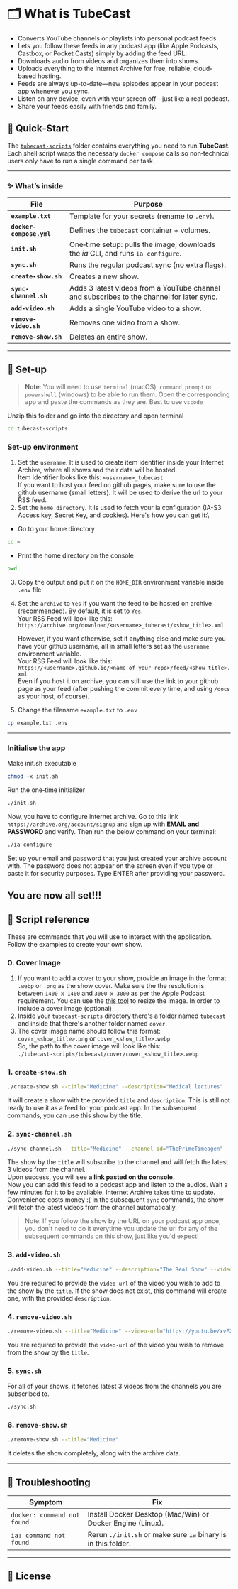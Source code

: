 # 🗂️ What is TubeCast
- Converts YouTube channels or playlists into personal podcast feeds.
- Lets you follow these feeds in any podcast app (like Apple Podcasts, Castbox, or Pocket Casts) simply by adding the feed URL.
- Downloads audio from videos and organizes them into shows.
- Uploads everything to the Internet Archive for free, reliable, cloud-based hosting.
- Feeds are always up-to-date—new episodes appear in your podcast app whenever you sync.
- Listen on any device, even with your screen off—just like a real podcast.
- Share your feeds easily with friends and family.

## 📡 Quick‑Start

The [`tubecast-scripts`](https://drive.google.com/file/d/1F4GIz4UH31PBbM1Uf6F-1snnMB-k3HPj/view?usp=sharing) folder contains everything you need to run **TubeCast**. Each shell script wraps the necessary `docker compose` calls so non‑technical users only have to run a single command per task.

---

### ✨ What’s inside

| File                     | Purpose                                                                                    |
| ------------------------ | -------------------------------------------------------------------------------------------|
| **`example.txt`**       | Template for your secrets (rename to `.env`).                                              |
| **`docker-compose.yml`** | Defines the `tubecast` container + volumes.                                                |
| **`init.sh`**            | One‑time setup: pulls the image, downloads the *ia* CLI, and runs `ia configure`.          |
| **`sync.sh`**            | Runs the regular podcast sync (no extra flags).                                            |
| **`create-show.sh`**     | Creates a new show.                                                                        |
| **`sync-channel.sh`**    | Adds 3 latest videos from a YouTube channel and subscribes to the channel for later sync.  |
| **`add-video.sh`**       | Adds a single YouTube video to a show.                                                     |
| **`remove-video.sh`**    | Removes one video from a show.                                                             |
| **`remove-show.sh`**     | Deletes an entire show.                                                                    |

---

## 🚀 Set-up

> **Note**: You will need to use `terminal` (macOS), `command prompt` or `powershell` (windows) to be able to run them. Open the corresponding app and paste the commands as they are. Best to use `vscode`

Unzip this folder and go into the directory and open terminal
```bash
cd tubecast-scripts
```
### Set-up environment

1. Set the `username`. It is used to create item identifier inside your Internet Archive, where all shows and their data will be hosted.\
Item identifier looks like this: `<username>_tubecast`\
If you want to host your feed on github pages, make sure to use the github username (small letters). It will be used to derive the url to your RSS feed.
2. Set the `home directory`. It is used to fetch your ia configuration (IA-S3 Access key, Secret Key, and cookies). Here's how you can get it:\
- Go to your home directory
```bash
cd ~
```
- Print the home directory on the console
```bash
pwd
```
3. Copy the output and put it on the `HOME_DIR` environment variable inside `.env` file
4. Set the `archive` to `Yes` if you want the feed to be hosted on archive (recommended). By default, it is set to `Yes`.\
Your RSS Feed will look like this: `https://archive.org/download/<username>_tubecast/<show_title>.xml`

    However, if you want otherwise, set it anything else and make sure you have your github username, all in small letters set as the `username` environment variable.\
    Your RSS Feed will look like this: `https://<username>.github.io/<name_of_your_repo>/feed/<show_title>.xml`\
    Even if you host it on archive, you can still use the link to your github page as your feed (after pushing the commit every time, and using `/docs` as your host, of course).

5. Change the filename `example.txt` to `.env`
```bash
cp example.txt .env
```
---

### Initialise the app
Make init.sh executable
```bash
chmod +x init.sh
```
Run the one‑time initializer
```bash
./init.sh
```
Now, you have to configure internet archive. Go to this link `https://archive.org/account/signup` and sign up with **EMAIL and PASSWORD** and verify. Then run the below command on your terminal:
```bash
./ia configure
```
Set up your email and password that you just created your archive account with. The password does not appear on the screen even if you type or paste it for security purposes. Type ENTER after providing your password.

You are now all set!!!
---

## 📜 Script reference

These are commands that you will use to interact with the application. Follow the examples to create your own show.

### 0. Cover Image
1. If you want to add a cover to your show, provide an image in the format `.webp` or `.png` as the show cover. Make sure the the resolution is between `1400 x 1400` and `3000 x 3000` as per the Apple Podcast requirement. You can use the [this tool](https://www.resizepixel.com/) to resize the image.
In order to include a cover image (optional)
2. Inside your `tubecast-scripts` directory there's a folder named `tubecast` and inside that there's another folder named `cover`.
3. The cover image name should follow this format: `cover_<show_title>.png` or `cover_<show_title>.webp`\
So, the path to the cover image will look like this:\
`./tubecast-scripts/tubecast/cover/cover_<show_title>.webp`

### 1. `create-show.sh`

```bash
./create-show.sh --title="Medicine" --description="Medical lectures"
```
It will create a show with the provided `title` and `description`. This is still not ready to use it as a feed for your podcast app. In the subsequent commands, you can use this show by the title.

### 2. `sync-channel.sh`

```bash
./sync-channel.sh --title="Medicine" --channel-id="ThePrimeTimeagen"
```
The show by the `title` will subscribe to the channel and will fetch the latest 3 videos from the channel.\
Upon success, you will see **a link pasted on the console.** \
Now you can add this feed to a podcast app and listen to the audios. Wait a few minutes for it to be available. Internet Archive takes time to update. Convenience costs money :\(
In the subsequent `sync` commands, the show will fetch the latest videos from the channel automatically.
> Note: If you follow the show by the URL on your podcast app once, you don't need to do it everytime you update the url for any of the subsequent commands on this show, just like you'd expect!
### 3. `add-video.sh`

```bash
./add-video.sh --title="Medicine" --description="The Real Show" --video-url="https://youtu.be/xvFZjo5PgG0?si=-BV8fIKLdQDzdBJO"
```
You are required to provide the `video-url` of the video you wish to add to the show by the `title`. If the show does not exist, this command will create one, with the provided `description`.

### 4. `remove-video.sh`

```bash
./remove-video.sh --title="Medicine" --video-url="https://youtu.be/xvFZjo5PgG0?si=-BV8fIKLdQDzdBJO"
```
You are required to provide the `video-url` of the video you wish to remove from the show by the `title`.

### 5. `sync.sh`
For all of your shows, it fetches latest 3 videos from the channels you are subscribed to.
```bash
./sync.sh
```

### 6. `remove-show.sh`

```bash
./remove-show.sh --title="Medicine"
```
It deletes the show completely, along with the archive data.

---

## 🔧 Troubleshooting

| Symptom                     | Fix                                                                      |
| --------------------------- | ------------------------------------------------------------------------ |
| `docker: command not found` | Install Docker Desktop (Mac/Win) or Docker Engine (Linux).               |
| `ia: command not found`     | Rerun `./init.sh` or make sure `ia` binary is in this folder.            |

---

## 📄 License